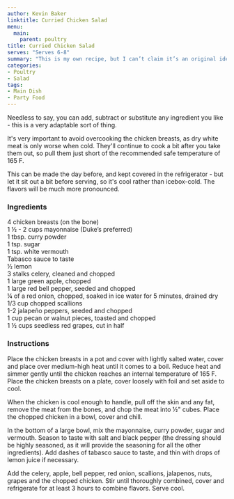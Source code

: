 ```yaml
---
author: Kevin Baker
linktitle: Curried Chicken Salad
menu:
  main:
    parent: poultry
title: Curried Chicken Salad
serves: "Serves 6-8"
summary: "This is my own recipe, but I can’t claim it’s an original idea. Curry chicken salad was a popular dish in the 80s and 90s, and I’ve seen many recipes over the years. It was tasty then, and it’s tasty now. Over the years, I’ve worked out the recipe that I like best. "
categories:
- Poultry
- Salad
tags:
- Main Dish
- Party Food
---
```

Needless to say, you can add, subtract or substitute any ingredient you like - this is a very adaptable sort of thing.

It's very important to avoid overcooking the chicken breasts, as dry white meat is only worse when cold. They'll continue to cook a bit after you take them out, so pull them just short of the recommended safe temperature of 165 F.

This can be made the day before, and kept covered in the refrigerator - but let it sit out a bit before serving, so it's cool rather than icebox-cold. The flavors will be much more pronounced.

### Ingredients

<div class="ingredient-list">

4 chicken breasts (on the bone)  
1 ½ - 2 cups mayonnaise (Duke’s preferred)  
1 tbsp. curry powder  
1 tsp. sugar  
1 tsp. white vermouth  
Tabasco sauce to taste  
½ lemon  
3 stalks celery, cleaned and chopped  
1 large green apple, chopped  
1 large red bell pepper, seeded and chopped  
¼ of a red onion, chopped, soaked in ice water for 5 minutes, drained dry  
1/3 cup chopped scallions  
1-2 jalapeño peppers, seeded and chopped  
1 cup pecan or walnut pieces, toasted and chopped  
1 ½ cups seedless red grapes, cut in half  

</div>

### Instructions

Place the chicken breasts in   a pot and cover with lightly salted water, cover and place over medium-high heat until it comes to a boil. Reduce heat and simmer gently until the chicken reaches an internal temperature of 165 F. Place the chicken breasts on a plate, cover loosely with foil and set aside to cool.

When the chicken is cool enough to handle, pull off the skin and any fat, remove the meat from the bones, and chop the meat into ½" cubes. Place the chopped chicken in a bowl, cover and chill.

In the bottom of a large bowl, mix the mayonnaise, curry powder, sugar and vermouth. Season to taste with salt and black pepper (the dressing should be highly seasoned, as it will provide the seasoning for all the other ingredients).  Add dashes of tabasco sauce to taste, and thin with drops of lemon juice if necessary.

Add the celery, apple, bell pepper, red onion, scallions, jalapenos, nuts, grapes and the chopped chicken. Stir until thoroughly combined, cover and refrigerate for at least 3 hours to combine flavors. Serve cool.